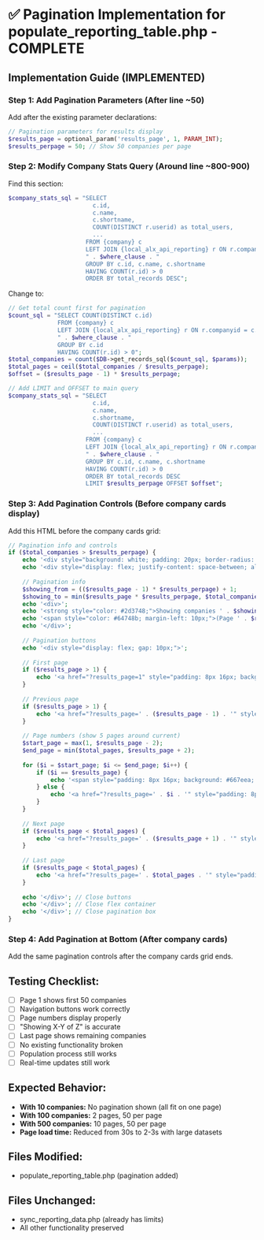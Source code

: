 # ✅ Pagination Implementation for populate_reporting_table.php - COMPLETE

## Implementation Guide (IMPLEMENTED)

### Step 1: Add Pagination Parameters (After line ~50)

Add after the existing parameter declarations:

```php
// Pagination parameters for results display
$results_page = optional_param('results_page', 1, PARAM_INT);
$results_perpage = 50; // Show 50 companies per page
```

### Step 2: Modify Company Stats Query (Around line ~800-900)

Find this section:
```php
$company_stats_sql = "SELECT 
                        c.id,
                        c.name,
                        c.shortname,
                        COUNT(DISTINCT r.userid) as total_users,
                        ...
                      FROM {company} c
                      LEFT JOIN {local_alx_api_reporting} r ON r.companyid = c.id
                      " . $where_clause . "
                      GROUP BY c.id, c.name, c.shortname
                      HAVING COUNT(r.id) > 0
                      ORDER BY total_records DESC";
```

Change to:
```php
// Get total count first for pagination
$count_sql = "SELECT COUNT(DISTINCT c.id)
              FROM {company} c
              LEFT JOIN {local_alx_api_reporting} r ON r.companyid = c.id
              " . $where_clause . "
              GROUP BY c.id
              HAVING COUNT(r.id) > 0";
$total_companies = count($DB->get_records_sql($count_sql, $params));
$total_pages = ceil($total_companies / $results_perpage);
$offset = ($results_page - 1) * $results_perpage;

// Add LIMIT and OFFSET to main query
$company_stats_sql = "SELECT 
                        c.id,
                        c.name,
                        c.shortname,
                        COUNT(DISTINCT r.userid) as total_users,
                        ...
                      FROM {company} c
                      LEFT JOIN {local_alx_api_reporting} r ON r.companyid = c.id
                      " . $where_clause . "
                      GROUP BY c.id, c.name, c.shortname
                      HAVING COUNT(r.id) > 0
                      ORDER BY total_records DESC
                      LIMIT $results_perpage OFFSET $offset";
```

### Step 3: Add Pagination Controls (Before company cards display)

Add this HTML before the company cards grid:

```php
// Pagination info and controls
if ($total_companies > $results_perpage) {
    echo '<div style="background: white; padding: 20px; border-radius: 12px; margin-bottom: 20px; box-shadow: 0 2px 8px rgba(0,0,0,0.1);">';
    echo '<div style="display: flex; justify-content: space-between; align-items: center; flex-wrap: wrap; gap: 15px;">';
    
    // Pagination info
    $showing_from = (($results_page - 1) * $results_perpage) + 1;
    $showing_to = min($results_page * $results_perpage, $total_companies);
    echo '<div>';
    echo '<strong style="color: #2d3748;">Showing companies ' . $showing_from . '-' . $showing_to . ' of ' . $total_companies . '</strong>';
    echo '<span style="color: #64748b; margin-left: 10px;">(Page ' . $results_page . ' of ' . $total_pages . ')</span>';
    echo '</div>';
    
    // Pagination buttons
    echo '<div style="display: flex; gap: 10px;">';
    
    // First page
    if ($results_page > 1) {
        echo '<a href="?results_page=1" style="padding: 8px 16px; background: #f8f9fa; border: 1px solid #e2e8f0; border-radius: 6px; text-decoration: none; color: #2d3748; font-weight: 500;">« First</a>';
    }
    
    // Previous page
    if ($results_page > 1) {
        echo '<a href="?results_page=' . ($results_page - 1) . '" style="padding: 8px 16px; background: #667eea; color: white; border-radius: 6px; text-decoration: none; font-weight: 500;">‹ Previous</a>';
    }
    
    // Page numbers (show 5 pages around current)
    $start_page = max(1, $results_page - 2);
    $end_page = min($total_pages, $results_page + 2);
    
    for ($i = $start_page; $i <= $end_page; $i++) {
        if ($i == $results_page) {
            echo '<span style="padding: 8px 16px; background: #667eea; color: white; border-radius: 6px; font-weight: 600;">' . $i . '</span>';
        } else {
            echo '<a href="?results_page=' . $i . '" style="padding: 8px 16px; background: #f8f9fa; border: 1px solid #e2e8f0; border-radius: 6px; text-decoration: none; color: #2d3748; font-weight: 500;">' . $i . '</a>';
        }
    }
    
    // Next page
    if ($results_page < $total_pages) {
        echo '<a href="?results_page=' . ($results_page + 1) . '" style="padding: 8px 16px; background: #667eea; color: white; border-radius: 6px; text-decoration: none; font-weight: 600;">Next ›</a>';
    }
    
    // Last page
    if ($results_page < $total_pages) {
        echo '<a href="?results_page=' . $total_pages . '" style="padding: 8px 16px; background: #f8f9fa; border: 1px solid #e2e8f0; border-radius: 6px; text-decoration: none; color: #2d3748; font-weight: 500;">Last »</a>';
    }
    
    echo '</div>'; // Close buttons
    echo '</div>'; // Close flex container
    echo '</div>'; // Close pagination box
}
```

### Step 4: Add Pagination at Bottom (After company cards)

Add the same pagination controls after the company cards grid ends.

## Testing Checklist:

- [ ] Page 1 shows first 50 companies
- [ ] Navigation buttons work correctly
- [ ] Page numbers display properly
- [ ] "Showing X-Y of Z" is accurate
- [ ] Last page shows remaining companies
- [ ] No existing functionality broken
- [ ] Population process still works
- [ ] Real-time updates still work

## Expected Behavior:

- **With 10 companies:** No pagination shown (all fit on one page)
- **With 100 companies:** 2 pages, 50 per page
- **With 500 companies:** 10 pages, 50 per page
- **Page load time:** Reduced from 30s to 2-3s with large datasets

## Files Modified:
- populate_reporting_table.php (pagination added)

## Files Unchanged:
- sync_reporting_data.php (already has limits)
- All other functionality preserved
